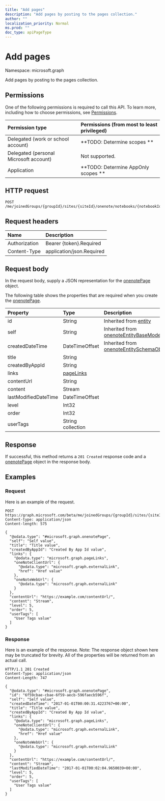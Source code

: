 ```yaml
---
title: "Add pages"
description: "Add pages by posting to the pages collection."
author: ""
localization_priority: Normal
ms.prod: ""
doc_type: apiPageType
---
```


# Add pages

Namespace: microsoft.graph

Add pages by posting to the pages collection.

## Permissions
One of the following permissions is required to call this API. To learn more, including how to choose permissions, see [Permissions](/concepts/permissions-reference.md).

|Permission type|Permissions (from most to least privileged)|
|:---|:---|
|Delegated (work or school account)|**TODO: Determine scopes **|
|Delegated (personal Microsoft account)|Not supported.|
|Application|**TODO: Determine AppOnly scopes **|

## HTTP request
<!-- {
  "blockType": "ignored"
}
-->
``` http
POST /me/joinedGroups/{groupId}/sites/{siteId}/onenote/notebooks/{notebookId}/sections/{onenoteSectionId}/pages/$ref
```

## Request headers
|Name|Description|
|:---|:---|
|Authorization|Bearer {token}.Required|
|Content-Type|application/json.Required|

## Request body
In the request body, supply a JSON representation for the [onenotePage](../resources/onenotepage.md) object.

The following table shows the properties that are required when you create the [onenotePage](../resources/onenotepage.md).

|Property|Type|Description|
|:---|:---|:---|
|id|String| Inherited from [entity](../resources/entity.md)|
|self|String| Inherited from [onenoteEntityBaseModel](../resources/onenoteentitybasemodel.md)|
|createdDateTime|DateTimeOffset| Inherited from [onenoteEntitySchemaObjectModel](../resources/onenoteentityschemaobjectmodel.md)|
|title|String||
|createdByAppId|String||
|links|[pageLinks](../resources/pagelinks.md)||
|contentUrl|String||
|content|Stream||
|lastModifiedDateTime|DateTimeOffset||
|level|Int32||
|order|Int32||
|userTags|String collection||



## Response
If successful, this method returns a `201 Created` response code and a [onenotePage](../resources/onenotepage.md) object in the response body.

## Examples

### Request
Here is an example of the request.
<!-- {
  "blockType": "request",
  "name": "create_onenotepage_from_"
}
-->
``` http
POST https://graph.microsoft.com/beta/me/joinedGroups/{groupId}/sites/{siteId}/onenote/notebooks/{notebookId}/sections/{onenoteSectionId}/pages
Content-type: application/json
Content-length: 575

{
  "@odata.type": "#microsoft.graph.onenotePage",
  "self": "Self value",
  "title": "Title value",
  "createdByAppId": "Created By App Id value",
  "links": {
    "@odata.type": "microsoft.graph.pageLinks",
    "oneNoteClientUrl": {
      "@odata.type": "microsoft.graph.externalLink",
      "href": "Href value"
    },
    "oneNoteWebUrl": {
      "@odata.type": "microsoft.graph.externalLink"
    }
  },
  "contentUrl": "https://example.com/contentUrl/",
  "content": "Stream",
  "level": 5,
  "order": 5,
  "userTags": [
    "User Tags value"
  ]
}
```

### Response
Here is an example of the response. Note: The response object shown here may be truncated for brevity. All of the properties will be returned from an actual call.
<!-- {
  "blockType": "response",
  "truncated": true,
  "@odata.type": "microsoft.graph.onenotepage"
}
-->
``` http
HTTP/1.1 201 Created
Content-Type: application/json
Content-Length: 747

{
  "@odata.type": "#microsoft.graph.onenotePage",
  "id": "6f59cbae-cbae-6f59-aecb-596faecb596f",
  "self": "Self value",
  "createdDateTime": "2017-01-01T00:00:31.4223767+00:00",
  "title": "Title value",
  "createdByAppId": "Created By App Id value",
  "links": {
    "@odata.type": "microsoft.graph.pageLinks",
    "oneNoteClientUrl": {
      "@odata.type": "microsoft.graph.externalLink",
      "href": "Href value"
    },
    "oneNoteWebUrl": {
      "@odata.type": "microsoft.graph.externalLink"
    }
  },
  "contentUrl": "https://example.com/contentUrl/",
  "content": "Stream",
  "lastModifiedDateTime": "2017-01-01T00:02:04.9650039+00:00",
  "level": 5,
  "order": 5,
  "userTags": [
    "User Tags value"
  ]
}
```

